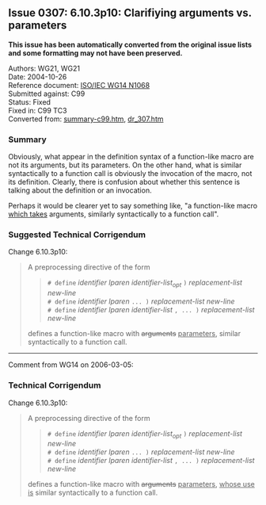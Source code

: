 ## Issue 0307: 6.10.3p10: Clarifiying arguments vs. parameters

**This issue has been automatically converted from the original issue lists and some formatting may not have been preserved.**

Authors: WG21, WG21  
Date: 2004-10-26  
Reference document: [ISO/IEC WG14 N1068](https://www.open-std.org/jtc1/sc22/wg14/www/docs/n1068.htm)  
Submitted against: C99  
Status: Fixed  
Fixed in: C99 TC3  
Converted from: [summary-c99.htm](https://www.open-std.org/jtc1/sc22/wg14/www/docs/summary-c99.htm), [dr_307.htm](https://www.open-std.org/jtc1/sc22/wg14/www/docs/dr_307.htm)

### Summary

Obviously, what appear in the definition syntax of a function-like macro are not
its arguments, but its parameters. On the other hand, what is similar
syntactically to a function call is obviously the invocation of the macro, not
its definition. Clearly, there is confusion about whether this sentence is
talking about the definition or an invocation.

Perhaps it would be clearer yet to say something like, "a function-like macro
<ins>which takes</ins> arguments, similarly syntactically to a function call".

### Suggested Technical Corrigendum

Change 6.10.3p10:

> A preprocessing directive of the form
>
> > `# define` *identifier lparen identifier-list<sub>opt</sub>* `)`
> > *replacement-list new-line*  
> > `# define` *identifier lparen* `... )` *replacement-list new-line*  
> > `# define` *identifier lparen identifier-list* `, ... )` *replacement-list
> > new-line*
>
> defines a function-like macro with <del>arguments</del> <ins>parameters</ins>,
> similar syntactically to a function call.

---

Comment from WG14 on 2006-03-05:

### Technical Corrigendum

Change 6.10.3p10:

> A preprocessing directive of the form
>
> > `# define` *identifier lparen identifier-list<sub>opt</sub>* `)`
> > *replacement-list new-line*  
> > `# define` *identifier lparen* `... )` *replacement-list new-line*  
> > `# define` *identifier lparen identifier-list* `, ... )` *replacement-list
> > new-line*
>
> defines a function-like macro with <del>arguments</del> <ins>parameters</ins>,
> <ins>whose use is</ins> similar syntactically to a function call.
